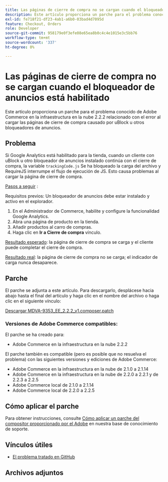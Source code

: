 ```yaml
---
title: Las páginas de cierre de compra no se cargan cuando el bloqueador de anuncios está habilitado
description: Este artículo proporciona un parche para el problema conocido de Adobe Commerce en la infraestructura en la nube 2.2.2 relacionado con el error al cargar las páginas de cierre de compra causado por uBlock u otros bloqueadores de anuncios.
exl-id: fe718f21-df23-4ab1-a6b0-03bad4d7095d
feature: Checkout, Orders
role: Developer
source-git-commit: 958179e0f3efe08e65ea8b0c4c4e1015e3c5bb76
workflow-type: tm+mt
source-wordcount: '337'
ht-degree: 0%

---
```


# Las páginas de cierre de compra no se cargan cuando el bloqueador de anuncios está habilitado

Este artículo proporciona un parche para el problema conocido de Adobe Commerce en la infraestructura en la nube 2.2.2 relacionado con el error al cargar las páginas de cierre de compra causado por uBlock u otros bloqueadores de anuncios.

## Problema

Si Google Analytics está habilitado para la tienda, cuando un cliente con uBlock u otro bloqueador de anuncios instalado continúa con el cierre de compra, la variable `trackingCode.js` Se ha bloqueado la carga del archivo y RequireJS interrumpe el flujo de ejecución de JS. Esto causa problemas al cargar la página de cierre de compra.

<u>Pasos a seguir</u> :

Requisitos previos: Un bloqueador de anuncios debe estar instalado y activo en el explorador.

1. En el Administrador de Commerce, habilite y configure la funcionalidad Google Analytics.
1. Abra una página de producto en la tienda.
1. Añadir productos al carro de compras.
1. Haga clic en **Ir a Cierre de compra** vínculo.

<u>Resultado esperado</u>: la página de cierre de compra se carga y el cliente puede completar el cierre de compra.

<u>Resultado real</u>: la página de cierre de compra no se carga; el indicador de carga nunca desaparece.

## Parche

El parche se adjunta a este artículo. Para descargarlo, desplácese hacia abajo hasta el final del artículo y haga clic en el nombre del archivo o haga clic en el siguiente vínculo:

[Descargar MDVA-9353\_EE\_2.2.2\_v1.composer.patch](assets/MDVA-9353_EE_2.2.2_v1.composer.patch.zip)

### Versiones de Adobe Commerce compatibles:

El parche se ha creado para:

* Adobe Commerce en la infraestructura en la nube 2.2.2

El parche también es compatible (pero es posible que no resuelva el problema) con las siguientes versiones y ediciones de Adobe Commerce:

* Adobe Commerce en la infraestructura en la nube de 2.1.0 a 2.1.14
* Adobe Commerce en la infraestructura en la nube de 2.2.0 a 2.2.1 y de 2.2.3 a 2.2.5
* Adobe Commerce local de 2.1.0 a 2.1.14
* Adobe Commerce local de 2.2.0 a 2.2.5

## Cómo aplicar el parche

Para obtener instrucciones, consulte [Cómo aplicar un parche del compositor proporcionado por el Adobe](/help/how-to/general/how-to-apply-a-composer-patch-provided-by-magento.md) en nuestra base de conocimiento de soporte.

## Vínculos útiles

* [El problema tratado en GitHub](https://github.com/magento/magento2/pull/13061)

## Archivos adjuntos
